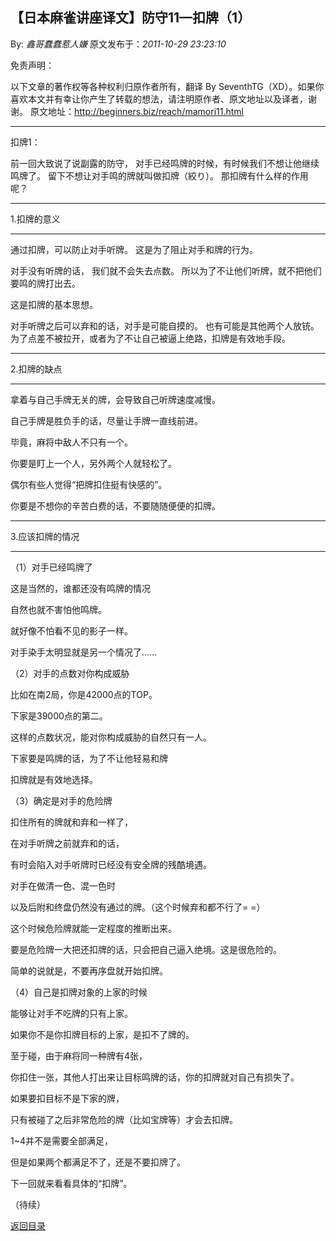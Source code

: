 ## 【日本麻雀讲座译文】防守11—扣牌（1）

By: *鑫哥蠢蠢惹人嫌* 原文发布于：*2011-10-29 23:23:10*

免责声明：

以下文章的著作权等各种权利归原作者所有，翻译 By
SeventhTG（XD）。如果你喜欢本文并有幸让你产生了转载的想法，请注明原作者、原文地址以及译者，谢谢。
原文地址：http://beginners.biz/reach/mamori11.html

------------------------------------------------------------------------------------
扣牌1：

前一回大致说了说副露的防守，
对手已经鸣牌的时候，有时候我们不想让他继续鸣牌了。
留下不想让对手鸣的牌就叫做扣牌（絞り）。
那扣牌有什么样的作用呢？

------------------------------------------------------------------------------------
1.扣牌的意义

------------------------------------------------------------------------------------

通过扣牌，可以防止对手听牌。
这是为了阻止对手和牌的行为。

对手没有听牌的话，
我们就不会失去点数。
所以为了不让他们听牌，就不把他们要鸣的牌打出去。

这是扣牌的基本思想。

对手听牌之后可以弃和的话，对手是可能自摸的。
也有可能是其他两个人放铳。
为了点差不被拉开，或者为了不让自己被逼上绝路，扣牌是有效地手段。

------------------------------------------------------------------------------------
2.扣牌的缺点

------------------------------------------------------------------------------------

拿着与自己手牌无关的牌，会导致自己听牌速度减慢。

自己手牌是胜负手的话，尽量让手牌一直线前进。

毕竟，麻将中敌人不只有一个。

你要是盯上一个人，另外两个人就轻松了。

偶尔有些人觉得“把牌扣住挺有快感的”。

你要是不想你的辛苦白费的话，不要随随便便的扣牌。

------------------------------------------------------------------------------------
3.应该扣牌的情况

------------------------------------------------------------------------------------

（1）对手已经鸣牌了

这是当然的，谁都还没有鸣牌的情况

自然也就不害怕他鸣牌。

就好像不怕看不见的影子一样。

对手染手太明显就是另一个情况了……

（2）对手的点数对你构成威胁

比如在南2局，你是42000点的TOP。

下家是39000点的第二。

这样的点数状况，能对你构成威胁的自然只有一人。

下家要是鸣牌的话，为了不让他轻易和牌

扣牌就是有效地选择。

（3）确定是对手的危险牌

扣住所有的牌就和弃和一样了，

在对手听牌之前就弃和的话，

有时会陷入对手听牌时已经没有安全牌的残酷境遇。

对手在做清一色、混一色时

以及后附和终盘仍然没有通过的牌。（这个时候弃和都不行了= =）

这个时候危险牌就能一定程度的推断出来。

要是危险牌一大把还扣牌的话，只会把自己逼入绝境。这是很危险的。

简单的说就是，不要再序盘就开始扣牌。

（4）自己是扣牌对象的上家的时候

能够让对手不吃牌的只有上家。

如果你不是你扣牌目标的上家，是扣不了牌的。

至于碰，由于麻将同一种牌有4张，

你扣住一张，其他人打出来让目标鸣牌的话，你的扣牌就对自己有损失了。

如果要扣目标不是下家的牌，

只有被碰了之后非常危险的牌（比如宝牌等）才会去扣牌。

1~4并不是需要全部满足，

但是如果两个都满足不了，还是不要扣牌了。

下一回就来看看具体的“扣牌”。

（待续）

[返回目录](index.html)
